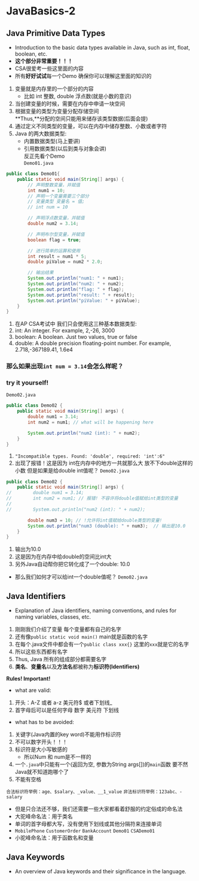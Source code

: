 # JavaBasics-2

## Java Primitive Data Types
- Introduction to the basic data types available in Java, such as int, float, boolean, etc.
- **这个部分非常重要！！！**
- CSA很爱考一些这里面的内容
- 所有**好好试试**每一个Demo 确保你可以理解这里面的知识的

1. 变量就是内存里的一个部分的内容
     - 比如 int 整数, double 浮点数(就是小数的意识)
2. 当创建变量的时候，需要在内存中申请一块空间
3. 根据变量的类型为变量分配存储空间   
**Thus,**分配的空间只能用来储存该类型数据(后面会提)
4. 通过定义不同类型的变量，可以在内存中储存整数、小数或者字符
5. Java 的两大数据类型:
	- 内置数据类型(马上要讲)
	- 引用数据类型(以后到类与对象会讲)  
反正先看个Demo   
`Demo01.java`
```java
public class Demo01{
    public static void main(String[] args) {
        // 声明整数变量，并赋值
        int num1 = 10;
        // 声明一个变量需要三个部分
        // 变量类型 变量名 = 值;
        // int num = 10

        // 声明浮点数变量，并赋值
        double num2 = 3.14;

        // 声明布尔型变量，并赋值
        boolean flag = true;

        // 进行简单的运算和使用
        int result = num1 * 5;
        double piValue = num2 * 2.0;

        // 输出结果
        System.out.println("num1: " + num1);
        System.out.println("num2: " + num2);
        System.out.println("flag: " + flag);
        System.out.println("result: " + result);
        System.out.println("piValue: " + piValue);
    }
}
```
1. 在AP CSA考试中 我们只会使用这三种基本数据类型:
2. int: An integer. For example, 2,-26, 3000 
3. boolean: A boolean. Just two values, true or false 
4. double: A double precision floating-point number. For example, 2.718,-367189.41, 1.6e4

### 那么如果出现`int num = 3.14`会怎么样呢？
### try it yourself!
`Demo02.java`
```java
public class Demo02 {
    public static void main(String[] args) {
        double num1 = 3.14;
        int num2 = num1; // what will be happening here

        System.out.println("num2 (int): " + num2);
    }
}

```
1. `"Incompatible types. Found: 'double', required: 'int':6"`
2. 出现了报错！这是因为 int在内存中的地方一共就那么大 放不下double这样的小数
但是如果是给double int值呢？
`Demo02.java`
```java
public class Demo02 {
    public static void main(String[] args) {
//        double num1 = 3.14;
//        int num2 = num1; // 报错! 不容许将double值赋给int类型的变量
//
//        System.out.println("num2 (int): " + num2);

        double num3 = 10; // !允许将int值赋给double类型的变量!
        System.out.println("num3 (double): " + num3);  // 输出是10.0
    }
}
```
1. 输出为10.0
2. 这是因为在内存中给double的空间比int大
3. 另外Java自动帮你把它转化成了一个double: 10.0

- 那么我们如何才可以给int一个double值呢？
`Demo02.java`



## Java Identifiers
- Explanation of Java identifiers, naming conventions, and rules for naming variables, classes, etc.
1. 刚刚我们介绍了变量 每个变量都有自己的名字
2. 还有像`public static void main()` main就是函数的名字
3. 在每个.java文件中都会有一个`public class xxx{}`
    这里的`xxx`就是它的名字
4. 所以这些东西都有名字
5. Thus, Java 所有的组成部分都需要名字
6. **类名**、**变量名**以及**方法名**都被称为**标识符(Identifiers)**

**Rules! Important!**
- what are valid:
1. 开头：A-Z 或者 a-z 美元符$ 或者下划线_
2. 首字母后可以是任何字母 数字 美元符 下划线

- what has to be avoided:
1. 关键字(Java内置的key word)不能用作标识符 
2. 不可以数字开头！！！
3. 标识符是大小写敏感的
     - 所以Num 和 num是不一样的
4. 一个`.java`中只能有一个(返回为空, 参数为String args[])的`main`函数
    要不然Java就不知道跑哪个了
5. 不能有空格
   
`合法标识符举例：age、$salary、_value、__1_value`
`非法标识符举例：123abc、-salary`

- 但是只合法还不够，我们还需要一些大家都看着舒服的约定俗成的命名法
- 大驼峰命名法：用于类名
- 单词的首字母都大写，没有使用下划线或其他分隔符来连接单词
- `MobilePhone`
  `CustomerOrder`
  `BankAccount`
  `Demo01`
  `CSADemo01`
- 小驼峰命名法：用于函数名和变量

## Java Keywords
- An overview of Java keywords and their significance in the language.
